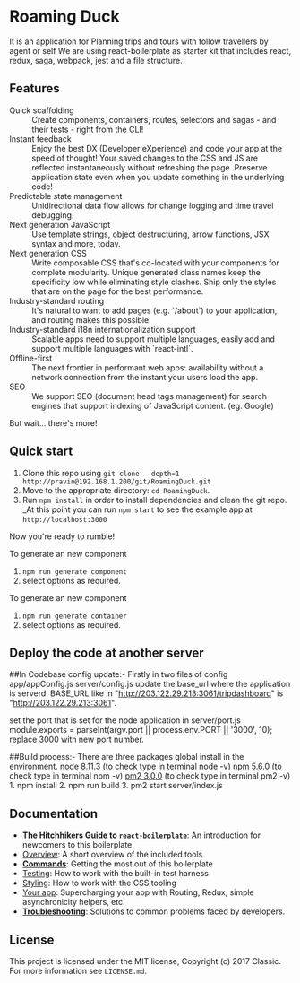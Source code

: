 <h1>Roaming Duck</h1>
It is an application for Planning trips and tours  with follow travellers by agent or self 
We are using react-boilerplate as starter kit that includes react, redux, saga, webpack, jest and a file structure.

## Features

<dl>
  <dt>Quick scaffolding</dt>
  <dd>Create components, containers, routes, selectors and sagas - and their tests - right from the CLI!</dd>

  <dt>Instant feedback</dt>
  <dd>Enjoy the best DX (Developer eXperience) and code your app at the speed of thought! Your saved changes to the CSS and JS are reflected instantaneously without refreshing the page. Preserve application state even when you update something in the underlying code!</dd>

  <dt>Predictable state management</dt>
  <dd>Unidirectional data flow allows for change logging and time travel debugging.</dd>

  <dt>Next generation JavaScript</dt>
  <dd>Use template strings, object destructuring, arrow functions, JSX syntax and more, today.</dd>

  <dt>Next generation CSS</dt>
  <dd>Write composable CSS that's co-located with your components for complete modularity. Unique generated class names keep the specificity low while eliminating style clashes. Ship only the styles that are on the page for the best performance.</dd>

  <dt>Industry-standard routing</dt>
  <dd>It's natural to want to add pages (e.g. `/about`) to your application, and routing makes this possible.</dd>

  <dt>Industry-standard i18n internationalization support</dt>
  <dd>Scalable apps need to support multiple languages, easily add and support multiple languages with `react-intl`.</dd>

  <dt>Offline-first</dt>
  <dd>The next frontier in performant web apps: availability without a network connection from the instant your users load the app.</dd>

  <dt>SEO</dt>
  <dd>We support SEO (document head tags management) for search engines that support indexing of JavaScript content. (eg. Google)</dd>
</dl>

But wait... there's more!



## Quick start

1.  Clone this repo using `git clone --depth=1 http://pravin@192.168.1.200/git/RoamingDuck.git`
2.  Move to the appropriate directory: `cd RoamingDuck`.<br />
3.  Run `npm install` in order to install dependencies and clean the git repo.<br />
    _At this point you can run `npm start` to see the example app at `http://localhost:3000`

Now you're ready to rumble!

To generate an new component
1. `npm run generate component`
2. select options as required.

To generate an new component
1. `npm run generate container`
2. select options as required.

## Deploy the code at another server

##In Codebase config update:- 
  Firstly in two files of config 
    app/appConfig.js
    server/config.js
    update the base_url where the application is serverd.
    BASE_URL like in "http://203.122.29.213:3061/tripdashboard" is "http://203.122.29.213:3061".

  set the port that is set for the node application in
    server/port.js
    module.exports = parseInt(argv.port || process.env.PORT || '3000', 10);
    replace 3000 with new port number.

##Build process:- 
  There are three packages global install in the environment. 
    <a href="https://nodejs.org/en/download/">node 8.11.3</a> (to check type in terminal node -v)
    <a href="https://nodejs.org/en/download/">npm 5.6.0</a> (to check type in terminal npm -v)
    <a href="http://pm2.keymetrics.io/" >pm2 3.0.0</a> (to check type in terminal pm2 -v)
    1. npm install
    2. npm run build
    3. pm2 start server/index.js

## Documentation

* [**The Hitchhikers Guide to `react-boilerplate`**](docs/general/introduction.md): An introduction for newcomers to this boilerplate.
* [Overview](docs/general): A short overview of the included tools
* [**Commands**](docs/general/commands.md): Getting the most out of this boilerplate
* [Testing](docs/testing): How to work with the built-in test harness
* [Styling](docs/css): How to work with the CSS tooling
* [Your app](docs/js): Supercharging your app with Routing, Redux, simple
  asynchronicity helpers, etc.
* [**Troubleshooting**](docs/general/gotchas.md): Solutions to common problems faced by developers.

## License

This project is licensed under the MIT license, Copyright (c) 2017 Classic. For more information see `LICENSE.md`.
